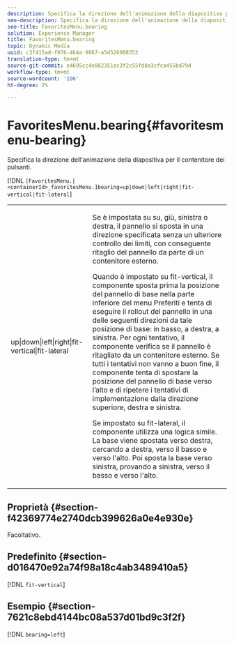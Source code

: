 ```yaml
---
description: Specifica la direzione dell'animazione della diapositiva per il contenitore dei pulsanti.
seo-description: Specifica la direzione dell'animazione della diapositiva per il contenitore dei pulsanti.
seo-title: FavoritesMenu.bearing
solution: Experience Manager
title: FavoritesMenu.bearing
topic: Dynamic Media
uuid: c3f415ad-f976-464a-9067-a5d526908352
translation-type: tm+mt
source-git-commit: e4695cc4e882351ec3f2c55fd8a3cfca455bd79d
workflow-type: tm+mt
source-wordcount: '196'
ht-degree: 2%

---
```



# FavoritesMenu.bearing{#favoritesmenu-bearing}

Specifica la direzione dell&#39;animazione della diapositiva per il contenitore dei pulsanti.

[!DNL `[FavoritesMenu.|<containerId>_favoritesMenu.]bearing=up|down|left|right|fit-vertical|fit-lateral`]

<table id="table_2B109D2F91E64B5382B31921C3780FA5"> 
 <tbody> 
  <tr> 
   <td colname="col1"> <p><span class="codeph"> up|down|left|right|fit-vertical|fit-lateral</span> </p> </td> 
   <td colname="col2"> <p> Se è impostata su <span class="codeph"> su</span>, <span class="codeph"> giù</span>, <span class="codeph"> sinistra</span> o <span class="codeph"> destra</span>, il pannello si sposta in una direzione specificata senza un ulteriore controllo dei limiti, con conseguente ritaglio del pannello da parte di un contenitore esterno. </p> <p>Quando è impostato su <span class="codeph"> fit-vertical</span>, il componente sposta prima la posizione del pannello di base nella parte inferiore del menu Preferiti e tenta di eseguire il rollout del pannello in una delle seguenti direzioni da tale posizione di base: in basso, a destra, a sinistra. Per ogni tentativo, il componente verifica se il pannello è ritagliato da un contenitore esterno. Se tutti i tentativi non vanno a buon fine, il componente tenta di spostare la posizione del pannello di base verso l’alto e di ripetere i tentativi di implementazione dalla direzione superiore, destra e sinistra. </p> <p>Se impostato su <span class="codeph"> fit-lateral</span>, il componente utilizza una logica simile. La base viene spostata verso destra, cercando a destra, verso il basso e verso l'alto. Poi sposta la base verso sinistra, provando a sinistra, verso il basso e verso l'alto. </p> </td> 
  </tr> 
 </tbody> 
</table>

## Proprietà {#section-f42369774e2740dcb399626a0e4e930e}

Facoltativo.

## Predefinito {#section-d016470e92a74f98a18c4ab3489410a5}

[!DNL `fit-vertical`]

## Esempio {#section-7621c8ebd4144bc08a537d01bd9c3f2f}

[!DNL `bearing=left`]

